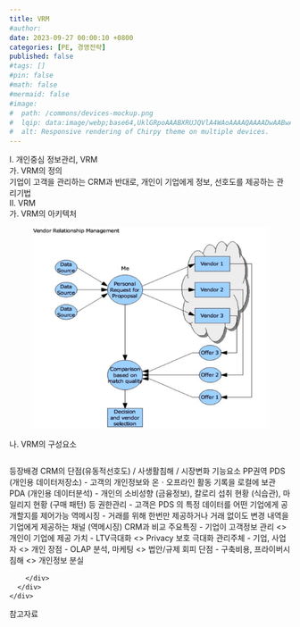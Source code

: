 ```yaml
---
title: VRM
#author: 
date: 2023-09-27 00:00:10 +0800
categories: [PE, 경영전략]
published: false
#tags: []
#pin: false
#math: false
#mermaid: false
#image:
#  path: /commons/devices-mockup.png
#  lqip: data:image/webp;base64,UklGRpoAAABXRUJQVlA4WAoAAAAQAAAADwAABwAAQUxQSDIAAAARL0AmbZurmr57yyIiqE8oiG0bejIYEQTgqiDA9vqnsUSI6H+oAERp2HZ65qP/VIAWAFZQOCBCAAAA8AEAnQEqEAAIAAVAfCWkAALp8sF8rgRgAP7o9FDvMCkMde9PK7euH5M1m6VWoDXf2FkP3BqV0ZYbO6NA/VFIAAAA
#  alt: Responsive rendering of Chirpy theme on multiple devices.
---
```


<div class="post-wrap">
  <div class="para">
    <div class="para-title">
      I. 개인중심 정보관리, VRM
    </div>
    <div class="para-cntnt">
      <div class="para">
        <div class="para-title">
          가. VRM의 정의
        </div>
        <div class="para-cntnt">
            기업이 고객을 관리하는 CRM과 반대로, 개인이 기업에게 정보, 선호도를 제공하는 관리기법
        </div>
      </div>
    </div>
  </div>
  
  <div class="para">
    <div class="para-title">
      II. VRM
    </div>
    <div class="para-cntnt">
      <div class="para">
        <div class="para-title">
          가. VRM의 아키텍처
        </div>
        <div class="para-cntnt">
          <figure class="post-figure">
            <img src="/assets/img/posts/VRM.png" alt="VRM">
<!--            <figcaption>Source: Unveiling the Metaverse: Exploring Emerging Trends, Multifaceted Perspectives, and Future Challenges</figcaption>-->
          </figure>
        </div>
      </div>
      <div class="para">
        <div class="para-title">
          나. VRM의 구성요소
        </div>
        <div class="para-cntnt">
          <table class="post-table">
          </table>
          등장배경
  CRM의 단점(유동적선호도) / 사생활침해 / 시장변화
기능요소 PP권역
  PDS (개인용 데이터저장소) - 고객의 개인정보와 온ㆍ오프라인 활동 기록을 로컬에 보관
  PDA (개인용 데이터분석) - 개인의 소비성향 (금융정보), 칼로리 섭취 현황 (식습관), 마일리지 현황 (구매 패턴) 등
  권한관리 - 고객은 PDS 의 특정 데이터를 어떤 기업에게 공개할지를 제어가능
  역메시징 - 거래를 위해 한번만 제공하거나 거래 없이도 변경 내역을 기업에게 제공하는 채널 (역메시징)
CRM과 비교
  주요특징 - 기업이 고객정보 관리 &lt;&gt; 개인이 기업에 제공
  가치 - LTV극대화 &lt;&gt; Privacy 보호 극대화 
  관리주체 - 기업, 사업자 &lt;&gt; 개인
  장점 - OLAP 분석, 마케팅 &lt;&gt; 법안/규제 회피
  단점 - 구축비용, 프라이버시 침해 &lt;&gt; 개인정보 분실

        </div>
      </div>
    </div>
  </div>

  <div class="refr-wrap">
    <div class="refr-title">
        참고자료
    </div>
    <ol class="refr-list">
    <!--    <li>(나현식, 최대선) <a target="_blank" href="https://scienceon.kisti.re.kr/commons/util/originalView.do?cn=JAKO202225948430499&oCn=JAKO202225948430499&dbt=JAKO&journal=NJOU00291864">메타버스 보안 위협 요소 및 대응 방안 검토</a></li>-->
    <!--    <li>(M. Uddin, S. Manickam, H. Ullah, M. Obaidat and A. Dandoush) <a target="_blank" href="https://ieeexplore.ieee.org/abstract/document/10138386">Unveiling the Metaverse: Exploring Emerging Trends, Multifaceted Perspectives, and Future Challenges</a></li>-->
    </ol>
  </div>
</div>
